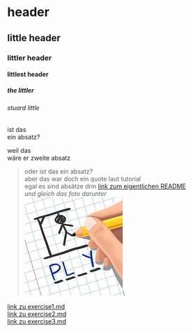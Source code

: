 # header

## little header

### littler header

#### littlest header

##### the littler

###### stuard little

ist das\
ein absatz?

weil das\
wäre er zweite absatz

>oder ist das ein absatz?\
aber das war doch ein quote laut tutorial\
egal es sind absätze drin
[link zum eigentlichen README](README.md)\
*und gleich das foto darunter*\
![hangman](resources/images/index.jpg)\

[link zu exercise1.md](exercise1.md)\
[link zu exercise2.md](exercise2.md)\
[link zu exercise3.md](exercise3.md)
